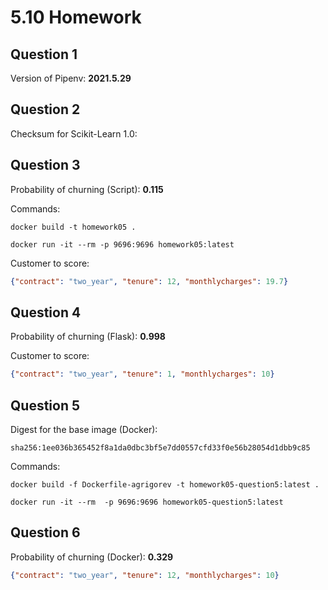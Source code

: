 # 5.10 Homework

## Question 1

Version of Pipenv: **2021.5.29**

## Question 2

Checksum for Scikit-Learn 1.0: 

## Question 3

Probability of churning (Script): **0.115**

Commands:

```
docker build -t homework05 .

docker run -it --rm -p 9696:9696 homework05:latest
```

Customer to score:

```json
{"contract": "two_year", "tenure": 12, "monthlycharges": 19.7}
```

## Question 4

Probability of churning (Flask): **0.998**

Customer to score:

```json
{"contract": "two_year", "tenure": 1, "monthlycharges": 10}
```

## Question 5

Digest for the base image (Docker):

```
sha256:1ee036b365452f8a1da0dbc3bf5e7dd0557cfd33f0e56b28054d1dbb9c85
```

Commands:

```
docker build -f Dockerfile-agrigorev -t homework05-question5:latest .

docker run -it --rm  -p 9696:9696 homework05-question5:latest
```

## Question 6

Probability of churning (Docker): **0.329**

```json
{"contract": "two_year", "tenure": 12, "monthlycharges": 10}
```
